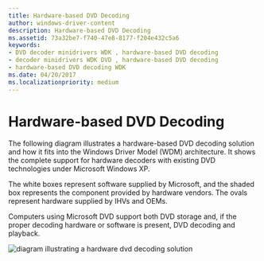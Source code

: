 ```yaml
---
title: Hardware-based DVD Decoding
author: windows-driver-content
description: Hardware-based DVD Decoding
ms.assetid: 73a32be7-f740-47e8-8177-f204e432c5a6
keywords:
- DVD decoder minidrivers WDK , hardware-based DVD decoding
- decoder minidrivers WDK DVD , hardware-based DVD decoding
- hardware-based DVD decoding WDK
ms.date: 04/20/2017
ms.localizationpriority: medium
---
```


# Hardware-based DVD Decoding





The following diagram illustrates a hardware-based DVD decoding solution and how it fits into the Windows Driver Model (WDM) architecture. It shows the complete support for hardware decoders with existing DVD technologies under Microsoft Windows XP.

The white boxes represent software supplied by Microsoft, and the shaded box represents the component provided by hardware vendors. The ovals represent hardware supplied by IHVs and OEMs.

Computers using Microsoft DVD support both DVD storage and, if the proper decoding hardware or software is present, DVD decoding and playback.

![diagram illustrating a hardware dvd decoding solution](images/hwdvddec.png)

 

 




